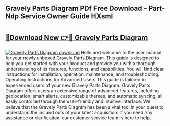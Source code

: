 ## Gravely Parts Diagram PDf Free Download - Part-Ndp Service Owner Guide HXsmI

# <h2><a href="http://dfturv.blite.top/?on=Gravely+Parts+Diagram">🔗Download New 👉🔴 Gravely Parts Diagram</a></h2>

[![Gravely Parts Diagram download](https://i.imgur.com/lujVjoI.png)](http://dfturv.blite.top/?on=Gravely+Parts+Diagram)
Hello and welcome to the user manual for your newly unboxed Gravely Parts Diagram. This guide is designed to help you get started with your product and provide you with a thorough understanding of its features, functions, and capabilities. You will find clear instructions for installation, operation, maintenance, and troubleshooting. Operating Instructions for Advanced Users This guide is tailored to experienced users of your new Gravely Parts Diagram. Gravely Parts Diagram offers users an extensive range of advanced features, including geolocation, smart alerts, customizable themes, and automatic syncing, all easily controlled through the user-friendly and intuitive interface. We believe that the Gravely Parts Diagram has been a vital tool in your quest to understand the ins and outs of your latest acquisition. If you need any assistance or clarification, our customer service team is here to help.
